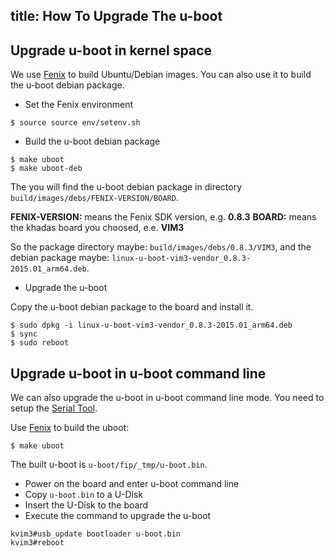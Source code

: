 title: How To Upgrade The u-boot
---

## Upgrade u-boot in kernel space

We use [Fenix](/linux/vim1/FenixScript.html) to build Ubuntu/Debian images. You can also use it to build the u-boot debian package.

* Set the Fenix environment

```
$ source source env/setenv.sh
```

* Build the u-boot debian package

```
$ make uboot
$ make uboot-deb
```

The you will find the u-boot debian package in directory `build/images/debs/FENIX-VERSION/BOARD`.

**FENIX-VERSION:** means the Fenix SDK version, e.g. **0.8.3**
**BOARD:** means the khadas board you choosed, e.e. **VIM3**

So the package directory maybe: `build/images/debs/0.8.3/VIM3`, and the debian package maybe: `linux-u-boot-vim3-vendor_0.8.3-2015.01_arm64.deb`.

* Upgrade the u-boot

Copy the u-boot debian package to the board and install it.

```
$ sudo dpkg -i linux-u-boot-vim3-vendor_0.8.3-2015.01_arm64.deb
$ sync
$ sudo reboot
```

## Upgrade u-boot in u-boot command line

We can also upgrade the u-boot in u-boot command line mode. You need to setup the [Serial Tool](/linux/vim1/SetupSerialTool.html).

Use [Fenix](/linux/vim1/FenixScript.html) to build the uboot:

```
$ make uboot
```

The built u-boot is `u-boot/fip/_tmp/u-boot.bin`.

* Power on the board and enter u-boot command line
* Copy `u-boot.bin` to a U-Disk
* Insert the U-Disk to the board
* Execute the command to upgrade the u-boot

```
kvim3#usb_update bootloader u-boot.bin
kvim3#reboot
```
